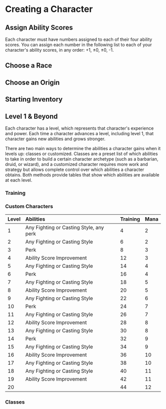 # Creating a Character

## Assign Ability Scores

Each character must have numbers assigned to each of their four ability scores. You can assign each number in the following list to each of your character's ability scores, in any order: +1, ±0, ±0, -1.

## Choose a Race

## Choose an Origin

## Starting Inventory

## Level 1 & Beyond

Each character has a level, which represents that character's experience and power. Each time a character advances a level, including level 1, that character gains new abilities and grows stronger.

There are two main ways to determine the abilities a character gains when it levels up: classes or customized. Classes are a preset list of which abilities to take in order to build a certain character archetype \(such as a barbarian, druid, or wizard\), and a customized character requires more work and strategy but allows complete control over which abilities a character obtains. Both methods provide tables that show which abilities are available at each level.

### Training



### Custom Characters

| Level | Abilities | Training | Mana |
| :--- | :--- | :--- | :--- |
| 1 | Any Fighting or Casting Style, any perk | 4 | 2 |
| 2 | Any Fighting or Casting Style | 6 | 2 |
| 3 | Perk | 8 | 3 |
| 4 | Ability Score Improvement | 12 | 3 |
| 5 | Any Fighting or Casting Style | 14 | 4 |
| 6 | Perk | 16 | 4 |
| 7 | Any Fighting or Casting Style | 18 | 5 |
| 8 | Ability Score Improvement | 20 | 5 |
| 9 | Any Fighting or Casting Style | 22 | 6 |
| 10 | Perk | 24 | 7 |
| 11 | Any Fighting or Casting Style | 26 | 7 |
| 12 | Ability Score Improvement | 28 | 8 |
| 13 | Any Fighting or Casting Style | 30 | 8 |
| 14 | Perk | 32 | 9 |
| 15 | Any Fighting or Casting Style | 34 | 9 |
| 16 | Ability Score Improvement | 36 | 10 |
| 17 | Any Fighting or Casting Style | 38 | 10 |
| 18 | Any Fighting or Casting Style | 40 | 11 |
| 19 | Ability Score Improvement | 42 | 11 |
| 20 |  | 44 | 12 |

### Classes

